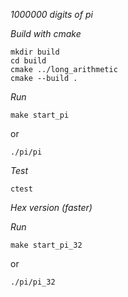 *1000000 digits of pi*

*Build with cmake*
```
mkdir build
cd build
cmake ../long_arithmetic
cmake --build .
```
*Run*
```
make start_pi
```
or 
```
./pi/pi
```

*Test*
```
ctest
```

*Hex version (faster)*

*Run*
```
make start_pi_32
```
or 
```
./pi/pi_32
```
